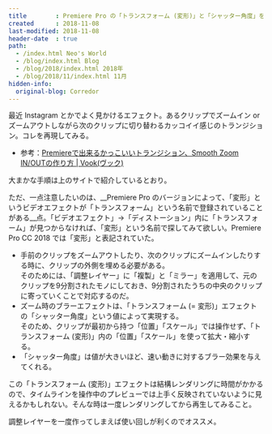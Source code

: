 ```yaml
---
title        : Premiere Pro の「トランスフォーム (変形)」と「シャッター角度」を使ってズーム時にブラー効果を与える
created      : 2018-11-08
last-modified: 2018-11-08
header-date  : true
path:
  - /index.html Neo's World
  - /blog/index.html Blog
  - /blog/2018/index.html 2018年
  - /blog/2018/11/index.html 11月
hidden-info:
  original-blog: Corredor
---
```


最近 Instagram とかでよく見かけるエフェクト。あるクリップでズームイン or ズームアウトしながら次のクリップに切り替わるカッコイイ感じのトランジション。コレを再現してみる。

- 参考：[Premiereで出来るかっこいいトランジション、Smooth Zoom IN/OUTの作り方 | Vook(ヴック)](https://vook.vc/n/332)

大まかな手順は上のサイトで紹介しているとおり。

ただ、一点注意したいのは、__Premiere Pro のバージョンによって、「変形」というビデオエフェクトが「トランスフォーム」という名前で登録されていることがある__点。「ビデオエフェクト」→「ディストーション」内に「トランスフォーム」が見つからなければ、「変形」という名前で探してみて欲しい。Premiere Pro CC 2018 では「変形」と表記されていた。

- 手前のクリップをズームアウトしたり、次のクリップにズームインしたりする時に、クリップの外側を埋める必要がある。  
  そのためには、「調整レイヤー」に「複製」と「ミラー」を適用して、元のクリップを9分割されたモノにしておき、9分割されたうちの中央のクリップに寄っていくことで対応するのだ。
- ズーム時のブラーエフェクトは、「トランスフォーム (= 変形)」エフェクトの「シャッター角度」という値によって実現する。  
  そのため、クリップが最初から持つ「位置」「スケール」では操作せず、「トランスフォーム (変形)」内の「位置」「スケール」を使って拡大・縮小する。
- 「シャッター角度」は値が大きいほど、速い動きに対するブラー効果を与えてくれる。

この「トランスフォーム (変形)」エフェクトは結構レンダリングに時間がかかるので、タイムラインを操作中のプレビューでは上手く反映されていないように見えるかもしれない。そんな時は一度レンダリングしてから再生してみること。

調整レイヤーを一度作ってしまえば使い回しが利くのでオススメ。

